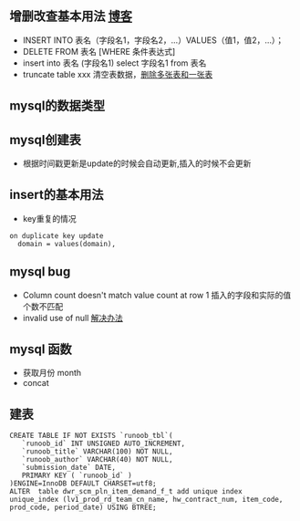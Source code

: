 ## 增删改查基本用法 [博客](https://www.cnblogs.com/heyangblog/p/7624645.html)
- INSERT INTO 表名（字段名1，字段名2，…）VALUES（值1，值2，…）；
- DELETE FROM 表名 [WHERE 条件表达式] 
- insert into 表名 (字段名1) select 字段名1 from 表名
- truncate table xxx 清空表数据，[删除多张表和一张表](https://blog.csdn.net/weixin_41380972/article/details/86627193)
## mysql的数据类型

## mysql创建表
- 根据时间戳更新是update的时候会自动更新,插入的时候不会更新
## insert的基本用法
- key重复的情况
```
on duplicate key update 
  domain = values(domain),
```
## mysql bug
- Column count doesn't match value count at row 1 插入的字段和实际的值个数不匹配
- invalid use of null [解决办法](https://blog.csdn.net/lxw1844912514/article/details/100028222)
## mysql 函数
- 获取月份 month
- concat
## 建表
```
CREATE TABLE IF NOT EXISTS `runoob_tbl`(
   `runoob_id` INT UNSIGNED AUTO_INCREMENT,
   `runoob_title` VARCHAR(100) NOT NULL,
   `runoob_author` VARCHAR(40) NOT NULL,
   `submission_date` DATE,
   PRIMARY KEY ( `runoob_id` )
)ENGINE=InnoDB DEFAULT CHARSET=utf8;
ALTER  table dwr_scm_pln_item_demand_f_t add unique index  unique_index (lv1_prod_rd_team_cn_name, hw_contract_num, item_code, prod_code, period_date) USING BTREE;
```
